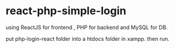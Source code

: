 # react-php-simple-login
using ReactJS for frontend , PHP for backend and MySQL for DB.

put php-login-react folder into a htdocs folder in xampp.
then run.

